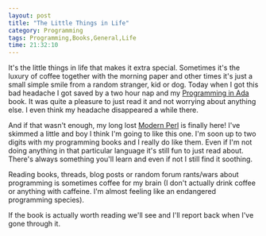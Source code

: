```yaml
---
layout: post
title: "The Little Things in Life"
category: Programming
tags: Programming,Books,General,Life
time: 21:32:10
---
```

It's the little things in life that makes it extra special. Sometimes it's the luxury of coffee together with the morning paper and other times it's just a small simple smile from a random stranger, kid or dog. Today when I got this bad headache I got saved by a two hour nap and my [Programming in Ada][ada] book. It was quite a pleasure to just read it and not worrying about anything else. I even think my headache disappeared a while there.

And if that wasn't enough, my long lost [Modern Perl][perl] is finally here! I've skimmed a little and boy I think I'm going to like this one. I'm soon up to two digits with my programming books and I really do like them. Even if I'm not doing anything in that particular language it's still fun to just read about. There's always something you'll learn and even if not I still find it soothing.

Reading books, threads, blog posts or random forum rants/wars about programming is sometimes coffee for my brain (I don't actually drink coffee or anything with caffeine. I'm almost feeling like an endangered programming species).

If the book is actually worth reading we'll see and I'll report back when I've gone through it.

[ada]: http://www.prisjakt.nu/bok.php?p=6960
[perl]: http://www.onyxneon.com/books/modern_perl/index.html

